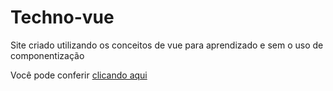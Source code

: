 # Techno-vue

Site criado utilizando os conceitos de vue para aprendizado e sem o uso de componentização

Você pode conferir [clicando aqui](https://technolucas.netlify.app/)
